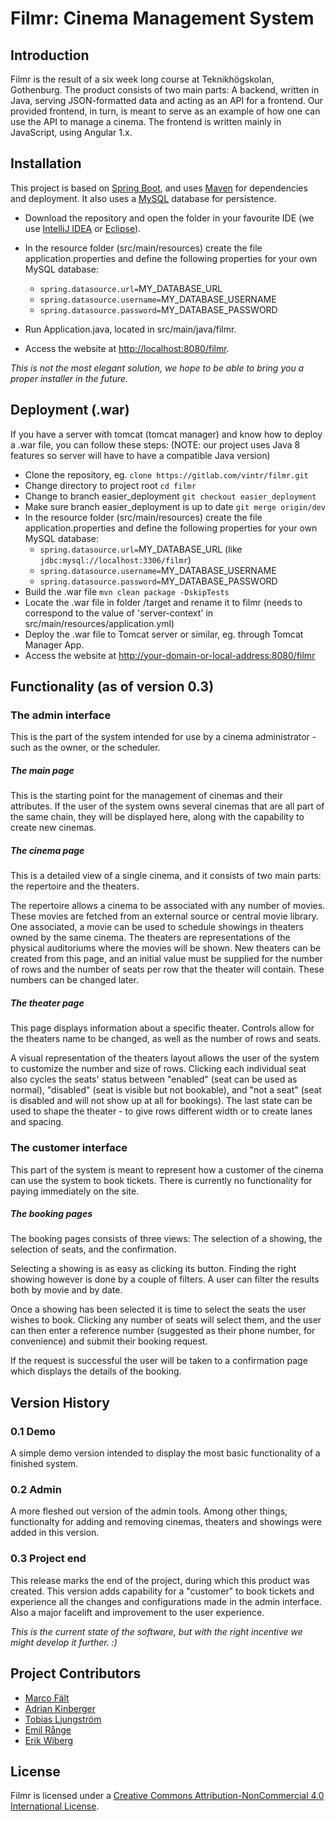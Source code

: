 # Filmr: Cinema Management System

## Introduction
Filmr is the result of a six week long course at Teknikhögskolan, Gothenburg. The product consists of two main parts: A backend, written in Java, serving JSON-formatted data and acting as an API for a frontend. Our provided frontend, in turn, is meant to serve as an example of how one can use the API to manage a cinema. The frontend is written mainly in JavaScript, using Angular 1.x.

## Installation
This project is based on [Spring Boot](http://projects.spring.io/spring-boot/), and uses [Maven](https://maven.apache.org) for dependencies and deployment. It also uses a [MySQL](http://www.mysql.com) database for persistence.

* Download the repository and open the folder in your favourite IDE (we use [IntelliJ IDEA](https://www.jetbrains.com/idea/) or [Eclipse](http://www.eclipse.org)).
    
* In the resource folder (src/main/resources) create the file application.properties and define the following properties for your own MySQL database:
    * `spring.datasource.url=`MY_DATABASE_URL
    * `spring.datasource.username=`MY_DATABASE_USERNAME
    * `spring.datasource.password=`MY_DATABASE_PASSWORD
* Run Application.java, located in src/main/java/filmr.

* Access the website at [http://localhost:8080/filmr](http://localhost:8080/filmr).

*This is not the most elegant solution, we hope to be able to bring you a proper installer in the future.*


## Deployment (.war)
If you have a server with tomcat (tomcat manager) and know how to deploy a .war file, you can follow these steps: (NOTE: our project uses Java 8 features so server will have to have a compatible Java version)

* Clone the repository, eg. 
	`clone https://gitlab.com/vintr/filmr.git`
* Change directory to project root 
	`cd filmr`
* Change to branch easier_deployment
	`git checkout easier_deployment`
* Make sure branch easier_deployment is up to date `git merge origin/dev` 
* In the resource folder (src/main/resources) create the file application.properties and define the following properties for your own MySQL database:
    * `spring.datasource.url=`MY_DATABASE_URL  (like `jdbc:mysql://localhost:3306/filmr`) 
    * `spring.datasource.username=`MY_DATABASE_USERNAME
    * `spring.datasource.password=`MY_DATABASE_PASSWORD
* Build the .war file 
	`mvn clean package -DskipTests`
* Locate the .war file in folder /target and rename it to filmr (needs to correspond to the value of 'server-context' in src/main/resources/application.yml)
* Deploy the .war file to Tomcat server or similar, eg. through Tomcat Manager App.
* Access the website at [http://your-domain-or-local-address:8080/filmr](http://your-domain-or-local-address:8080/filmr)


## Functionality (as of version 0.3)
### The admin interface
This is the part of the system intended for use by a cinema administrator - such as the owner, or the scheduler.
##### The main page
This is the starting point for the management of cinemas and their attributes. If the user of the system owns several cinemas that are all part of the same chain, they will be displayed here, along with the capability to create new cinemas.
##### The cinema page
This is a detailed view of a single cinema, and it consists of two main parts: the repertoire and the theaters.

The repertoire allows a cinema to be associated with any number of movies. These movies are fetched from an external source or central movie library. One associated, a movie can be used to schedule showings in theaters owned by the same cinema. The theaters are representations of the physical auditoriums where the movies will be shown. New theaters can be created from this page, and an initial value must be supplied for the number of rows and the number of seats per row that the theater will contain. These numbers can be changed later.
##### The theater page
This page displays information about a specific theater. Controls allow for the theaters name to be changed, as well as the number of rows and seats.

A visual representation of the theaters layout allows the user of the system to customize the number and size of rows. Clicking each individual seat also cycles the seats' status between "enabled" (seat can be used as normal), "disabled" (seat is visible but not bookable), and "not a seat" (seat is disabled and will not show up at all for bookings). The last state can be used to shape the theater - to give rows different width or to create lanes and spacing.
### The customer interface
This part of the system is meant to represent how a customer of the cinema can use the system to book tickets. There is currently no functionality for paying immediately on the site.
##### The booking pages
The booking pages consists of three views: The selection of a showing, the selection of seats, and the confirmation.

Selecting a showing is as easy as clicking its button. Finding the right showing however is done by a couple of filters. A user can filter the results both by movie and by date.

Once a showing has been selected it is time to select the seats the user wishes to book. Clicking any number of seats will select them, and the user can then enter a reference number (suggested as their phone number, for convenience) and submit their booking request.

If the request is successful the user will be taken to a confirmation page which displays the details of the booking.

## Version History
### 0.1 Demo
A simple demo version intended to display the most basic functionality of a finished system.
### 0.2 Admin
A more fleshed out version of the admin tools. Among other things, functionalty for adding and removing cinemas, theaters and showings were added in this version.
### 0.3 Project end
This release marks the end of the project, during which this product was created. This version adds capability for a "customer" to book tickets and experience all the changes and configurations made in the admin interface. Also a major facelift and improvement to the user experience.

*This is the current state of the software, but with the right incentive we might develop it further. :)*

## Project Contributors
- [Marco Fält](https://gitlab.com/u/marco.falt)
- [Adrian Kinberger](https://gitlab.com/u/luffarvante)
- [Tobias Ljungström](https://gitlab.com/u/vintr)
- [Emil Rånge](https://gitlab.com/u/rangeemil)
- [Erik Wiberg](https://gitlab.com/u/erik-wiberg-87)

## License
Filmr is licensed under a [Creative Commons Attribution-NonCommercial 4.0 International License](http://creativecommons.org/licenses/by-nc/4.0/).


